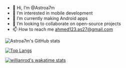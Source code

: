 - 👋 Hi, I’m @Astroa7m
- 👀 I’m interested in mobile development 
- 🌱 I’m currently making Android apps
- 💞️ I’m looking to collaborate on open-source projects
- 📫 How to reach me ahmed123.as27@gmail.com

<!---
Astroa7m/Astroa7m is a ✨ special ✨ repository because its `README.md` (this file) appears on your GitHub profile.
You can click the Preview link to take a look at your changes.
--->
![Astroa7m's GitHub stats](https://github-readme-stats.vercel.app/api?username=Astroa7m&show_icons=true&theme=synthwave)

[![Top Langs](https://github-readme-stats.vercel.app/api/top-langs/?username=Astroa7m&layout=compact&theme=synthwave)](https://github.com/Astroa7m/github-readme-stats)

[![willianrod's wakatime stats](https://github-readme-stats.vercel.app/api/wakatime?username=willianrod&theme=synthwave)](https://github.com/anuraghazra/github-readme-stats)


